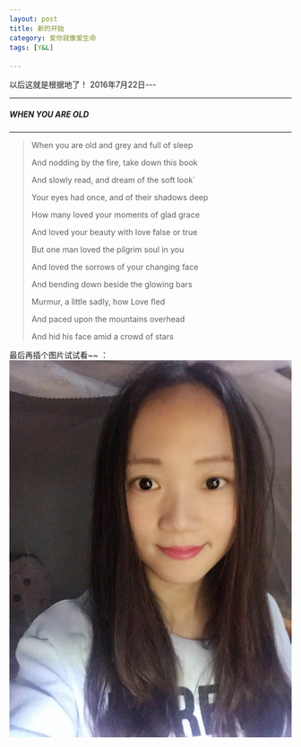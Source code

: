 ```yaml
---
layout: post
title: 新的开始
category: 爱你就像爱生命
tags: [Y&L]

---
```


以后这就是根据地了！
2016年7月22日---

---

#####   WHEN YOU ARE OLD

------

> When you are old and grey and full of sleep
>
> And nodding by the fire, take down this book
>
> And slowly read, and dream of the soft look`
>
> Your eyes had once, and of their shadows deep
>
> How many loved your moments of glad grace
>
> And loved your beauty with love false or true
>
> But one man loved the pilgrim soul in you
>
> And loved the sorrows of your changing face
>
> And bending down beside the glowing bars
>
> Murmur, a little sadly, how Love fled
>
> And paced upon the mountains overhead
>
> And hid his face amid a crowd of stars

最后再插个图片试试看~~ ：
![示例](/assets/images/1.jpg)



